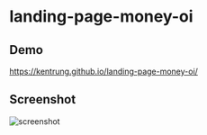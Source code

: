 # landing-page-money-oi

## Demo
https://kentrung.github.io/landing-page-money-oi/

## Screenshot
![screenshot](https://github.com/kentrung/landing-page-money-oi/assets/15643762/001d02b4-6fe8-4150-908e-3313db709733)
